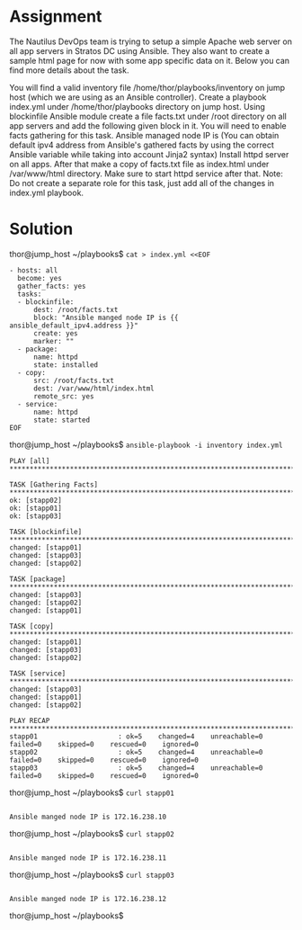 # Assignment
The Nautilus DevOps team is trying to setup a simple Apache web server on all app servers in Stratos DC using Ansible. 
They also want to create a sample html page for now with some app specific data on it. Below you can find more details about the task.

You will find a valid inventory file /home/thor/playbooks/inventory on jump host (which we are using as an Ansible controller).
Create a playbook index.yml under /home/thor/playbooks directory on jump host. Using blockinfile Ansible module create a file facts.txt 
under /root directory on all app servers and add the following given block in it. You will need to enable facts gathering for this task.
Ansible managed node IP is <default ipv4 address>
(You can obtain default ipv4 address from Ansible's gathered facts by using the correct Ansible variable while taking into account Jinja2 syntax)
Install httpd server on all apps. After that make a copy of facts.txt file as index.html under /var/www/html directory. 
Make sure to start httpd service after that.
Note: Do not create a separate role for this task, just add all of the changes in index.yml playbook.

# Solution

thor@jump_host ~/playbooks$ `cat > index.yml <<EOF`
```
- hosts: all
  become: yes
  gather_facts: yes
  tasks:
  - blockinfile:
      dest: /root/facts.txt
      block: "Ansible manged node IP is {{ ansible_default_ipv4.address }}"
      create: yes
      marker: ""
  - package:
      name: httpd
      state: installed
  - copy:
      src: /root/facts.txt
      dest: /var/www/html/index.html
      remote_src: yes
  - service:
      name: httpd
      state: started
EOF
```
thor@jump_host ~/playbooks$ `ansible-playbook -i inventory index.yml`
```
PLAY [all] **************************************************************************************************************************************************************************

TASK [Gathering Facts] **************************************************************************************************************************************************************
ok: [stapp02]
ok: [stapp01]
ok: [stapp03]

TASK [blockinfile] ******************************************************************************************************************************************************************
changed: [stapp01]
changed: [stapp03]
changed: [stapp02]

TASK [package] **********************************************************************************************************************************************************************
changed: [stapp03]
changed: [stapp02]
changed: [stapp01]

TASK [copy] *************************************************************************************************************************************************************************
changed: [stapp01]
changed: [stapp03]
changed: [stapp02]

TASK [service] **********************************************************************************************************************************************************************
changed: [stapp03]
changed: [stapp01]
changed: [stapp02]

PLAY RECAP **************************************************************************************************************************************************************************
stapp01                    : ok=5    changed=4    unreachable=0    failed=0    skipped=0    rescued=0    ignored=0   
stapp02                    : ok=5    changed=4    unreachable=0    failed=0    skipped=0    rescued=0    ignored=0   
stapp03                    : ok=5    changed=4    unreachable=0    failed=0    skipped=0    rescued=0    ignored=0   
```
thor@jump_host ~/playbooks$ `curl stapp01`
```

Ansible manged node IP is 172.16.238.10

```
thor@jump_host ~/playbooks$ `curl stapp02`
```

Ansible manged node IP is 172.16.238.11

```
thor@jump_host ~/playbooks$ `curl stapp03`
```

Ansible manged node IP is 172.16.238.12

```
thor@jump_host ~/playbooks$ 
